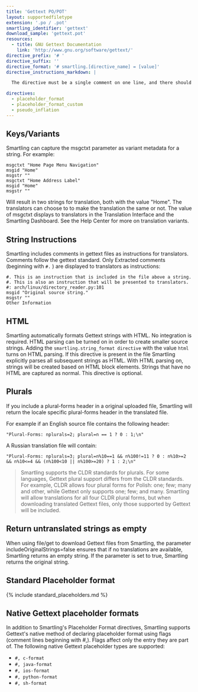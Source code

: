 ```yaml
---
title: 'Gettext PO/POT'
layout: supportedfiletype
extension: '.po / .pot'
smartling_identifier: 'gettext'
download_sample: 'gettext.pot'
resources: 
  - title: GNU Gettext Documentation
    link: 'http://www.gnu.org/software/gettext/'
directive_prefix: '# '
directive_suffix: ''
directive_format: '# smartling.[directive_name] = [value]'
directive_instructions_markdown: |

  The directive must be a single comment on one line, and there should not be any inline trailing symbols after the directive.  Directives apply to all strings that follow them. Directives can be changed throughout the file.

directives:
  - placeholder_format
  - placeholder_format_custom
  - pseudo_inflation
---
```


## Keys/Variants

Smartling can capture the msgctxt parameter as variant metadata for a string. For example:

~~~
msgctxt "Home Page Menu Navigation"
msgid "Home"
msgstr ""
msgctxt "Home Address Label"
msgid "Home"
msgstr ""
~~~

Will result in two strings for translation, both with the value "Home". The translators can choose to to make the translation the same or not. The value of msgctxt displays to translators in the Translation Interface and the Smartling Dashboard. See the Help Center for more on translation variants.


## String Instructions

Smartling includes comments in gettext files as instructions for translators. Comments follow the gettext standard. Only Extracted comments (beginning with `#.` ) are displayed to translators as instructions:
~~~
#. This is an instruction that is included in the file above a string.
#. This is also an instruction that will be presented to translators.
#: arch/linux/directory_reader.py:101
msgid "Original source string."
msgstr ""
Other Information
~~~

## HTML

Smartling automatically formats Gettext strings with HTML. No integration is required. HTML parsing can be turned on in order to create smaller source strings. Adding the `smartling.string_format directive` with the value `html` turns on HTML parsing. If this directive is present in the file Smartling explicitly parses all subsequent strings as HTML. With HTML parsing on, strings will be created based on HTML block elements. Strings that have no HTML are captured as normal. This directive is optional.

## Plurals

If you include a plural-forms header in a original uploaded file, Smartling will return the locale specific plural-forms header in the translated file.

For example if an English source file contains the following header:

~~~
"Plural-Forms: nplurals=2; plural=n == 1 ? 0 : 1;\n"
~~~

A Russian translation file will contain:

~~~
"Plural-Forms: nplurals=3; plural=n%10==1 && n%100!=11 ? 0 : n%10>=2 && n%10<=4 && (n%100<10 || n%100>=20) ? 1 : 2;\n"
~~~

> Smartling supports the CLDR standards for plurals. For some languages, Gettext plural support differs from the CLDR standards. For example, CLDR allows four plural forms for Polish: one; few; many and other, while Gettext only supports one; few; and many. Smartling will allow translations for all four CLDR plural forms, but when downloading translated Gettext files, only those supported by Gettext will be included.

## Return untranslated strings as empty
When using file/get to download Gettext files from Smartling, the parameter includeOriginalStrings=false ensures that if no translations are available, Smartling returns an empty string. If the parameter is set to true, Smartling returns the original string.

## Standard Placeholder format

{% include standard_placeholders.md %} 

## Native Gettext placeholder formats

In addition to Smartling's Placeholder Format directives, Smartling supports Gettext's native method of declaring placeholder format using flags (comment lines beginning with #,). Flags affect only the entry they are part of. The following native Gettext placeholder types are supported:

* `#, c-format`
* `#, java-format`
* `#, ios-format`
* `#, python-format`
* `#, sh-format`